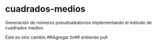 # cuadrados-medios
Generación de números pseudoaleatorios implementando el método de cuadrados medios

Este es otro cambio ##Agregar br##
entiendo pull
